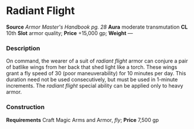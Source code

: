 ﻿---
name: "Radiant Flight"
type: ['armor_quality']
price: "+15,000 gp"
description: |
  "On command, the wearer of a suit of _radiant flight_ armor can conjure a pair of batlike wings from her back that shed light like a torch. These wings grant a fly speed of 30 (poor maneuverability) for 10 minutes per day. This duration need not be used consecutively, but must be used in 1-minute increments. The _radiant flight_ special ability can be applied only to heavy armor."
---

#  Radiant Flight

**Source** _Armor Master's Handbook pg. 28_
**Aura** moderate transmutation **CL** 10th
**Slot** armor quality; **Price** +15,000 gp; **Weight** —

### Description

On command, the wearer of a suit of _radiant flight_ armor can conjure a pair of batlike wings from her back that shed light like a torch. These wings grant a fly speed of 30 (poor maneuverability) for 10 minutes per day. This duration need not be used consecutively, but must be used in 1-minute increments. The _radiant flight_ special ability can be applied only to heavy armor.

### Construction

**Requirements** Craft Magic Arms and Armor, _fly_; **Price** 7,500 gp